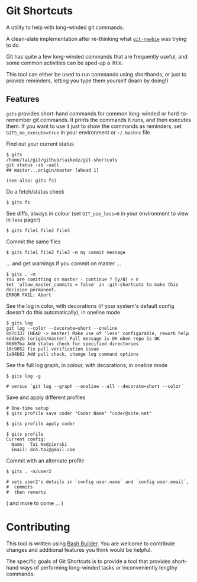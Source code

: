 # Git Shortcuts

A utility to help with long-winded git commands.

A clean-slate implementation after re-thinking what [`git-newbie`](https://github.com/taikedz/git-newbie) was trying to do.

Git has quite a few long-winded commands that are frequently useful, and some common activities can be sped-up a little.

This tool can either be used to run commands using shorthands, or just to provide reminders, letting you type them yourself (learn by doing!)

## Features

`gits` provides short-hand commands for common long-winded or hard-to-remember git commands. It prints the commands it runs, and then executes them. If you want to use it just to show the commands as reminders, set `GITS_no_execute=true` in your environment or `~/.bashrc` file

Find out your current status

    $ gits
    /home/tai/git/github/taikedz/git-shortcuts
    git status -sb -uall 
    ## master...origin/master [ahead 1]

    (see also: gits fs)

Do a fetch/status check

    $ gits fs

See diffs, always in colour (set `GIT_use_less=0` in your environment to view in `less` pager)

    $ gits file1 file2 file3

Commit the same files

    $ gits file1 file2 file3 -m my commit message

... and get warnings if you commit on master ...

	$ gits . -m
    You are comitting on master - continue ? [y/N] > n
    Set 'allow_master_commits = false' in .git-shortcuts to make this decision permanent.
    ERROR FAIL: Abort

See the log in color, with decorations (if your system's default config doesn't do this automatically), in oneline mode

    $ gits log
    git log --color --decorate=short --oneline 
    8d7c337 (HEAD -> master) Make use of 'less' configurable, rework help
    4dd3e2b (origin/master) Pull message is OK when repo is OK
    86607ba Add status check for specified directories
    16c9052 fix pull verification issue
    1a94b82 Add pull check, change log command options


See the full log graph, in colour, with decorations, in oneline mode

    $ gits log -g

    # versus `git log --graph --oneline --all --decorate=short --color`

Save and apply different profiles

    # One-time setup
    $ gits profile save coder "Coder Name" "coder@site.net"

    $ gits profile apply coder

    $ gits profile
    Current config:
      Name:  Tai Kedzierski
      Email: dch.tai@gmail.com

Commit with an alternate profile

    $ gits . -m/user2

    # sets user2's details in `config user.name` and `config user.email`,
    #  commits
    #  then reverts


( and more to come ... )

# Contributing

This tool is written using [Bash Builder](https://github.com/taikedz/bash-builder). You are welcome to contribute changes and additional features you think would be helpful.

The specific goals of Git Shortcuts is to provide a tool that provides short-hand ways of performing long-winded tasks or inconveniently lengthy commands.

